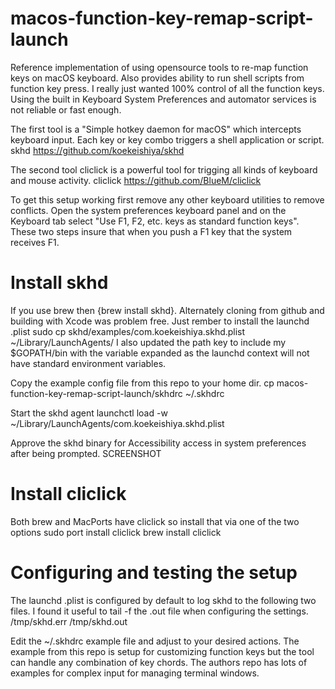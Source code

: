 # macos-function-key-remap-script-launch
Reference implementation of using opensource tools to re-map function keys on macOS keyboard. Also provides ability to run shell scripts from function key press. I really just wanted 100% control of all the function keys. Using the built in Keyboard System Preferences and automator services is not reliable or fast enough. 

The first tool is a "Simple hotkey daemon for macOS" which intercepts keyboard input. Each key or key combo triggers a shell application or script. 
skhd
https://github.com/koekeishiya/skhd

The second tool cliclick is a powerful tool for trigging all kinds of keyboard and mouse activity. 
cliclick
https://github.com/BlueM/cliclick

To get this setup working first remove any other keyboard utilities to remove conflicts. Open the system preferences keyboard panel and on the Keyboard tab select "Use F1, F2, etc. keys as standard function keys". These two steps insure that when you push a F1 key that the system receives F1.

# Install skhd
If you use brew then {brew install skhd}. Alternately cloning from github and building with Xcode was problem free. Just rember to install the launchd .plist 
sudo cp skhd/examples/com.koekeishiya.skhd.plist ~/Library/LaunchAgents/
I also updated the path key to include my $GOPATH/bin with the variable expanded as the launchd context will not have standard environment variables.

Copy the example config file from this repo to your home dir.
cp macos-function-key-remap-script-launch/skhdrc ~/.skhdrc

Start the skhd agent
launchctl load -w ~/Library/LaunchAgents/com.koekeishiya.skhd.plist

Approve the skhd binary for Accessibility access in system preferences after being prompted.
SCREENSHOT

# Install cliclick
Both brew and MacPorts have cliclick so install that via one of the two options
sudo port install cliclick
brew install cliclick

# Configuring and testing the setup
The launchd .plist is configured by default to log skhd to the following two files. I found it useful to tail -f the .out file when configuring the settings.
/tmp/skhd.err
/tmp/skhd.out

Edit the ~/.skhdrc example file and adjust to your desired actions. The example from this repo is setup for customizing function keys but the tool can handle any combination of key chords. The authors repo has lots of examples for complex input for managing terminal windows. 

